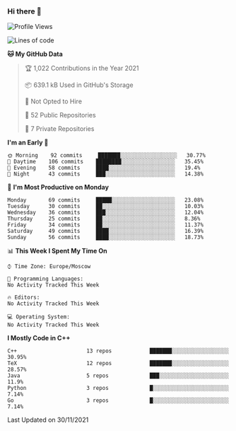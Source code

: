### Hi there 👋

<!--
**SemenMartynov/SemenMartynov** is a ✨ _special_ ✨ repository because its `README.md` (this file) appears on your GitHub profile.

Here are some ideas to get you started:

- 🔭 I’m currently working on ...
- 🌱 I’m currently learning ...
- 👯 I’m looking to collaborate on ...
- 🤔 I’m looking for help with ...
- 💬 Ask me about ...
- 📫 How to reach me: ...
- 😄 Pronouns: ...
- ⚡ Fun fact: ...
-->

<!--START_SECTION:waka-->
![Profile Views](http://img.shields.io/badge/Profile%20Views-3-blue)

![Lines of code](https://img.shields.io/badge/From%20Hello%20World%20I%27ve%20Written-2.1%20million%20lines%20of%20code-blue)

**🐱 My GitHub Data** 

> 🏆 1,022 Contributions in the Year 2021
 > 
> 📦 639.1 kB Used in GitHub's Storage 
 > 
> 🚫 Not Opted to Hire
 > 
> 📜 52 Public Repositories 
 > 
> 🔑 7 Private Repositories  
 > 
**I'm an Early 🐤** 

```text
🌞 Morning    92 commits     ███████░░░░░░░░░░░░░░░░░░   30.77% 
🌆 Daytime    106 commits    ████████░░░░░░░░░░░░░░░░░   35.45% 
🌃 Evening    58 commits     ████░░░░░░░░░░░░░░░░░░░░░   19.4% 
🌙 Night      43 commits     ███░░░░░░░░░░░░░░░░░░░░░░   14.38%

```
📅 **I'm Most Productive on Monday** 

```text
Monday       69 commits     █████░░░░░░░░░░░░░░░░░░░░   23.08% 
Tuesday      30 commits     ██░░░░░░░░░░░░░░░░░░░░░░░   10.03% 
Wednesday    36 commits     ███░░░░░░░░░░░░░░░░░░░░░░   12.04% 
Thursday     25 commits     ██░░░░░░░░░░░░░░░░░░░░░░░   8.36% 
Friday       34 commits     ██░░░░░░░░░░░░░░░░░░░░░░░   11.37% 
Saturday     49 commits     ████░░░░░░░░░░░░░░░░░░░░░   16.39% 
Sunday       56 commits     ████░░░░░░░░░░░░░░░░░░░░░   18.73%

```


📊 **This Week I Spent My Time On** 

```text
⌚︎ Time Zone: Europe/Moscow

💬 Programming Languages: 
No Activity Tracked This Week

🔥 Editors: 
No Activity Tracked This Week

💻 Operating System: 
No Activity Tracked This Week

```

**I Mostly Code in C++** 

```text
C++                      13 repos            ███████░░░░░░░░░░░░░░░░░░   30.95% 
TeX                      12 repos            ███████░░░░░░░░░░░░░░░░░░   28.57% 
Java                     5 repos             ███░░░░░░░░░░░░░░░░░░░░░░   11.9% 
Python                   3 repos             █░░░░░░░░░░░░░░░░░░░░░░░░   7.14% 
Go                       3 repos             █░░░░░░░░░░░░░░░░░░░░░░░░   7.14%

```



 Last Updated on 30/11/2021
<!--END_SECTION:waka-->